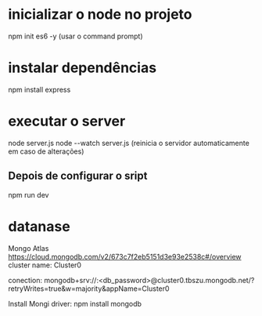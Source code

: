 # inicializar o node no projeto

npm init es6 -y (usar o command prompt)

# instalar dependências

npm install express

# executar o server

node server.js
node --watch server.js  (reinicia o servidor automaticamente em caso de alterações)

## Depois de configurar o sript

npm run dev

# datanase

Mongo Atlas
https://cloud.mongodb.com/v2/673c7f2eb5151d3e93e2538c#/overview
cluster name: Cluster0

conection: 
    mongodb+srv://<user>:<db_password>@cluster0.tbszu.mongodb.net/?retryWrites=true&w=majority&appName=Cluster0

Install Mongi driver: npm install mongodb

